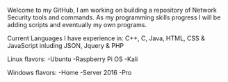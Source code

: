 Welcome to my GitHub, I am working on building a repository of Network Security tools and commands.
As my programming skills progress I will be adding scripts and eventually my own programs.
 
Current Languages I have experience in:
C++, C, Java, HTML, CSS & JavaScript inluding JSON, Jquery & PHP

Linux flavors:
-Ubuntu
-Raspberry Pi OS
-Kali

Windows flavors:
-Home
-Server 2016
-Pro

<!---
BSLang2006/BSLang2006 is a ✨ special ✨ repository because its `README.md` (this file) appears on your GitHub profile.
You can click the Preview link to take a look at your changes.
--->

